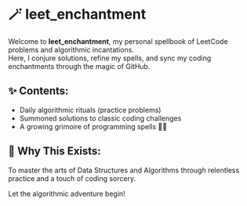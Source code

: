 # 🪄 leet_enchantment


Welcome to **leet_enchantment**, my personal spellbook of LeetCode problems and algorithmic incantations.  
Here, I conjure solutions, refine my spells, and sync my coding enchantments through the magic of GitHub.


## ✨ Contents:
- Daily algorithmic rituals (practice problems)
- Summoned solutions to classic coding challenges
- A growing grimoire of programming spells 🧙‍♂️


## 🔮 Why This Exists:
To master the arts of Data Structures and Algorithms through relentless practice and a touch of coding sorcery.


Let the algorithmic adventure begin!
